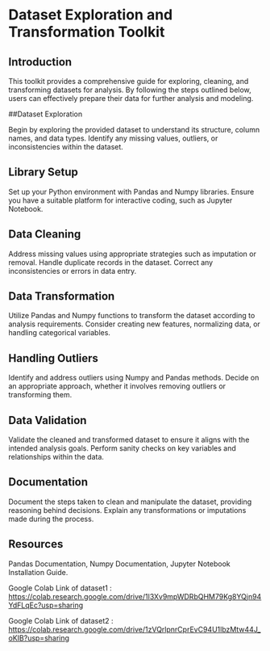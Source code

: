 # Dataset Exploration and Transformation Toolkit

## Introduction

This toolkit provides a comprehensive guide for exploring, cleaning, and transforming datasets for analysis. By following the steps outlined below, users can effectively prepare their data for further analysis and modeling.

##Dataset Exploration

Begin by exploring the provided dataset to understand its structure, column names, and data types.
Identify any missing values, outliers, or inconsistencies within the dataset.

## Library Setup
Set up your Python environment with Pandas and Numpy libraries. Ensure you have a suitable platform for interactive coding, such as Jupyter Notebook.

## Data Cleaning
Address missing values using appropriate strategies such as imputation or removal.
Handle duplicate records in the dataset.
Correct any inconsistencies or errors in data entry.
## Data Transformation
Utilize Pandas and Numpy functions to transform the dataset according to analysis requirements.
Consider creating new features, normalizing data, or handling categorical variables.
## Handling Outliers
Identify and address outliers using Numpy and Pandas methods.
Decide on an appropriate approach, whether it involves removing outliers or transforming them.
## Data Validation
Validate the cleaned and transformed dataset to ensure it aligns with the intended analysis goals.
Perform sanity checks on key variables and relationships within the data.
## Documentation
Document the steps taken to clean and manipulate the dataset, providing reasoning behind decisions.
Explain any transformations or imputations made during the process.

## Resources
Pandas Documentation,
Numpy Documentation,
Jupyter Notebook Installation Guide.


Google Colab Link of dataset1 : https://colab.research.google.com/drive/1l3Xv9mpWDRbQHM79Kg8YQjn94YdFLqEc?usp=sharing

Google Colab Link of dataset2 : https://colab.research.google.com/drive/1zVQrlpnrCprEvC94U1lbzMtw44J_oKIB?usp=sharing
